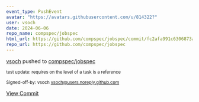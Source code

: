 ```yaml
---
event_type: PushEvent
avatar: "https://avatars.githubusercontent.com/u/814322?"
user: vsoch
date: 2024-06-06
repo_name: compspec/jobspec
html_url: https://github.com/compspec/jobspec/commit/fc2afa991c6306873a3bad2a192fe748a737fece
repo_url: https://github.com/compspec/jobspec
---
```


<a href='https://github.com/vsoch' target='_blank'>vsoch</a> pushed to <a href='https://github.com/compspec/jobspec' target='_blank'>compspec/jobspec</a>

<small>test update: requires on the level of a task is a reference

Signed-off-by: vsoch <vsoch@users.noreply.github.com></small>

<a href='https://github.com/compspec/jobspec/commit/fc2afa991c6306873a3bad2a192fe748a737fece' target='_blank'>View Commit</a>